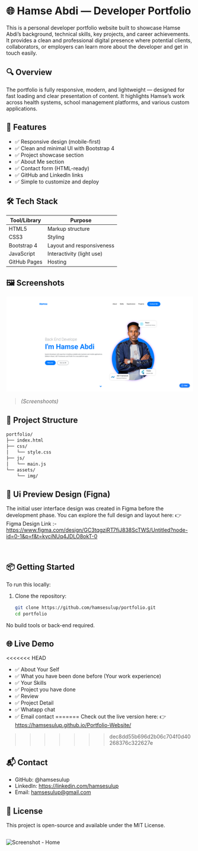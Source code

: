 # 🌐 Hamse Abdi — Developer Portfolio

This is a personal developer portfolio website built to showcase Hamse Abdi’s background, technical skills, key projects, and career achievements. It provides a clean and professional digital presence where potential clients, collaborators, or employers can learn more about the developer and get in touch easily.

## 🔍 Overview

The portfolio is fully responsive, modern, and lightweight — designed for fast loading and clear presentation of content. It highlights Hamse’s work across health systems, school management platforms, and various custom applications.

## 🚀 Features

- ✅ Responsive design (mobile-first)
- ✅ Clean and minimal UI with Bootstrap 4
- ✅ Project showcase section
- ✅ About Me section
- ✅ Contact form (HTML-ready)
- ✅ GitHub and LinkedIn links
- ✅ Simple to customize and deploy

## 🛠 Tech Stack

| Tool/Library     | Purpose                    |
|------------------|-----------------------------|
| HTML5            | Markup structure             |
| CSS3             | Styling                      |
| Bootstrap 4      | Layout and responsiveness    |
| JavaScript       | Interactivity (light use)    |
| GitHub Pages     | Hosting                      |

## 🖼️ Screenshots

![Screenshot - Home](./img/home.png)

> _(Screenshoots)_

## 📂 Project Structure

```
portfolio/
├── index.html
├── css/
│   └── style.css
├── js/
│   └── main.js
└── assets/
    └── img/
```

## 🎨 Ui Preview Design (Figna)

The initial user interface design was created in Figma before the development phase. You can explore the full design and layout here:
👉 Figma Design Link :- https://www.figma.com/design/GC3tqgziRT7fiJ838ScTWS/Untitled?node-id=0-1&p=f&t=kyciNUq4JDLO8okT-0

<br>

## 📦 Getting Started

To run this locally:

1. Clone the repository:

   ```bash
   git clone https://github.com/hamsesulup/portfolio.git
   cd portfolio


No build tools or back-end required.

## 🌐 Live Demo

<<<<<<< HEAD
- ✅ About Your Self
- ✅ What you have been done before (Your work experience)
- ✅ Your Skills 
- ✅ Project you have done
- ✅ Review
- ✅ Project Detail
- ✅ Whatapp chat
- ✅ Email contact
=======
Check out the live version here:
👉 https://hamsesulup.github.io/Portfolio-Website/
>>>>>>> dec8dd55b696d2b06c704f0d40268376c322627e


## 📬 Contact

- GitHub: @hamsesulup
- LinkedIn: https://linkedin.com/hamsesulup
- Email: hamsesulup@gmail.com

## 📝 License
This project is open-source and available under the MIT License.

##

![Screenshot - Home](./img/cov.png)

